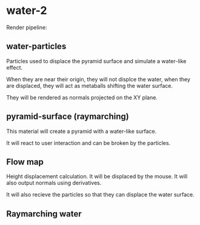 # water-2

Render pipeline:

## water-particles

Particles used to displace the pyramid surface and simulate a water-like effect.

When they are near their origin, they will not displce the water, when they are displaced, they will act as metaballs shifting the water surface.

They will be rendered as normals projected on the XY plane.

## pyramid-surface (raymarching)

This material will create a pyramid with a water-like surface.

It will react to user interaction and can be broken by the particles.

## Flow map

Height displacement calculation. It will be displaced by the mouse.
It will also output normals using derivatives.

It will also recieve the particles so that they can displace the water surface.

## Raymarching water
